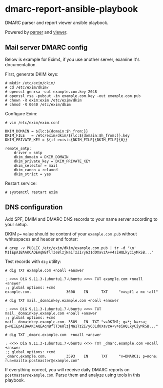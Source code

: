 # dmarc-report-ansible-playbook

DMARC parser and report viewer ansible playbook.

Powered by [parser](https://github.com/techsneeze/dmarcts-report-parser.git) and [viewer](https://github.com/techsneeze/dmarcts-report-viewer.git).

## Mail server DMARC config

Below is example for Exim4, if you use another server, examine it's documentation.

First, generate DKIM keys:

```
# mkdir /etc/exim/dkim/
# cd /etc/exim/dkim/
# openssl genrsa -out example.com.key 2048
# openssl rsa -pubout -in example.com.key -out example.com.pub
# chown -R exim:exim /etc/exim/dkim
# chmod -R 0640 /etc/exim/dkim
```

Configure Exim:

```
# vim /etc/exim/exim.conf

DKIM_DOMAIN = ${lc:${domain:$h_from:}}
DKIM_FILE   = /etc/exim/dkim/${lc:${domain:$h_from:}}.key
DKIM_PRIVATE_KEY = ${if exists{DKIM_FILE}{DKIM_FILE}{0}}

remote_smtp:
    driver = smtp
    dkim_domain = DKIM_DOMAIN
    dkim_private_key = DKIM_PRIVATE_KEY
    dkim_selector = mail
    dkim_canon = relaxed
    dkim_strict = yes
```

Restart service:

```
# systemctl restart exim
```

## DNS configuration

Add SPF, DMIM and DMARC DNS records to your name server according to your setup.

DKIM `p=` value should be content of your `example.com.pub` without whitespaces and header and footer:

```
# grep -v PUBLIC /etc/exim/dkim/example.com.pub | tr -d '\n'
MIIEpAIBAAKCAQEAqNBflT3e8lzjNa1TzZI/y631dOXavzA+v4siHQLkyCiyMkSB..."
```

Test records with `dig` utility:

```
# dig TXT example.com +noall +answer

; <<>> DiG 9.11.3-1ubuntu1.7-Ubuntu <<>> TXT example.com +noall +answer
;; global options: +cmd
example.com.                3600    IN      TXT     "v=spf1 a mx ~all"

# dig TXT mail._domainkey.example.com +noall +answer

; <<>> DiG 9.11.3-1ubuntu1.7-Ubuntu <<>> TXT mail._domainkey.example.com +noall +answer
;; global options: +cmd
mail._domainkey.example.com. 3589	IN	TXT	"v=DKIM1; g=*; k=rsa; p=MIIEpAIBAAKCAQEAqNBflT3e8lzjNa1TzZI/y631dOXavzA+v4siHQLkyCiyMkSB..."

# dig TXT _dmarc.example.com  +noall +answer

; <<>> DiG 9.11.3-1ubuntu1.7-Ubuntu <<>> TXT _dmarc.example.com +noall +answer
;; global options: +cmd
_dmarc.example.com.         3593    IN      TXT     "v=DMARC1; p=none; rua=mailto:postmaster@example.com"
```

If everything correct, you will receive daily DMARC reports on `postmaster@example.com`. Parse them and analyze using tools in this playbook.
